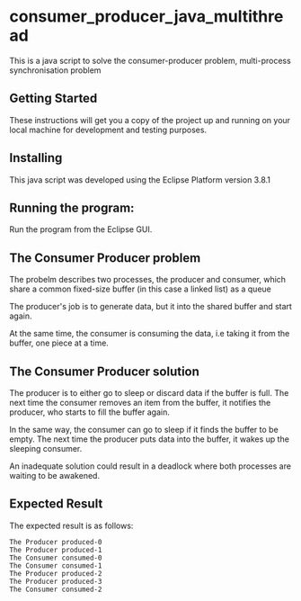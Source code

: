 # consumer_producer_java_multithread
This is a java script to solve the consumer-producer problem, multi-process synchronisation problem

## Getting Started

These instructions will get you a copy of the project up and running on your local machine for development and testing purposes. 

## Installing

This java script was developed using the Eclipse Platform version 3.8.1


## Running the program:

Run the program from the Eclipse GUI.

## The Consumer Producer problem

The probelm describes two processes, the producer and consumer, which share a common fixed-size buffer (in this case a linked list) as a queue

The producer's job is to generate data, but it into the shared buffer and start again.

At the same time, the consumer is consuming the data, i.e taking it from the buffer, one piece at a time.

## The Consumer Producer solution

The producer is to either go to sleep or discard data if the buffer is full. The next time the consumer removes an item from the buffer, it notifies the producer, who starts to fill the buffer again. 

In the same way, the consumer can go to sleep if it finds the buffer to be empty. The next time the producer puts data into the buffer, it wakes up the sleeping consumer.

An inadequate solution could result in a deadlock where both processes are waiting to be awakened.

## Expected Result

The expected result is as follows:

```
The Producer produced-0
The Producer produced-1
The Consumer consumed-0
The Consumer consumed-1
The Producer produced-2
The Producer produced-3
The Consumer consumed-2

```

